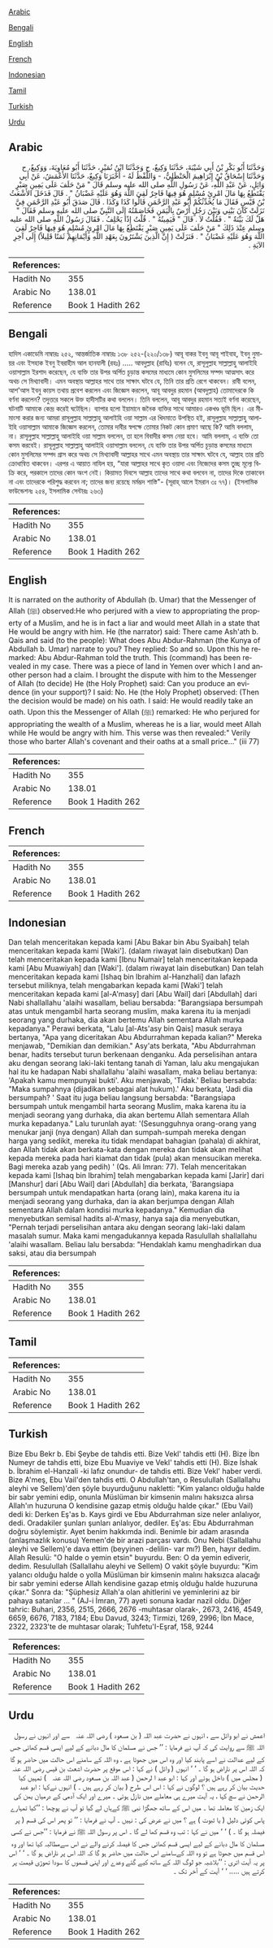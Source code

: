 [Arabic](#arabic)

[Bengali](#bengali)

[English](#english)

[French](#french)

[Indonesian](#indonesian)

[Tamil](#tamil)

[Turkish](#turkish)

[Urdu](#urdu)

## Arabic


<div dir="rtl" lang="ar" style={{fontSize:'larger',backgroundColor:'#f8f9fa',padding:20}}>
وَحَدَّثَنَا أَبُو بَكْرِ بْنُ أَبِي شَيْبَةَ، حَدَّثَنَا وَكِيعٌ، ح وَحَدَّثَنَا ابْنُ نُمَيْرٍ، حَدَّثَنَا أَبُو مُعَاوِيَةَ، وَوَكِيعٌ، ح وَحَدَّثَنَا إِسْحَاقُ بْنُ إِبْرَاهِيمَ الْحَنْظَلِيُّ، - وَاللَّفْظُ لَهُ - أَخْبَرَنَا وَكِيعٌ، حَدَّثَنَا الأَعْمَشُ، عَنْ أَبِي وَائِلٍ، عَنْ عَبْدِ اللَّهِ، عَنْ رَسُولِ اللَّهِ صلى الله عليه وسلم قَالَ ‏"‏ مَنْ حَلَفَ عَلَى يَمِينِ صَبْرٍ يَقْتَطِعُ بِهَا مَالَ امْرِئٍ مُسْلِمٍ هُوَ فِيهَا فَاجِرٌ لَقِيَ اللَّهَ وَهُوَ عَلَيْهِ غَضْبَانُ ‏"‏ ‏.‏ قَالَ فَدَخَلَ الأَشْعَثُ بْنُ قَيْسٍ فَقَالَ مَا يُحَدِّثُكُمْ أَبُو عَبْدِ الرَّحْمَنِ قَالُوا كَذَا وَكَذَا ‏.‏ قَالَ صَدَقَ أَبُو عَبْدِ الرَّحْمَنِ فِيَّ نَزَلَتْ كَانَ بَيْنِي وَبَيْنَ رَجُلٍ أَرْضٌ بِالْيَمَنِ فَخَاصَمْتُهُ إِلَى النَّبِيِّ صلى الله عليه وسلم فَقَالَ ‏"‏ هَلْ لَكَ بَيِّنَةٌ ‏"‏ ‏.‏ فَقُلْتُ لاَ ‏.‏ قَالَ ‏"‏ فَيَمِينُهُ ‏"‏ ‏.‏ قُلْتُ إِذًا يَحْلِفُ ‏.‏ فَقَالَ رَسُولُ اللَّهِ صلى الله عليه وسلم عِنْدَ ذَلِكَ ‏"‏ مَنْ حَلَفَ عَلَى يَمِينِ صَبْرٍ يَقْتَطِعُ بِهَا مَالَ امْرِئٍ مُسْلِمٍ هُوَ فِيهَا فَاجِرٌ لَقِيَ اللَّهَ وَهُوَ عَلَيْهِ غَضْبَانُ ‏"‏ ‏.‏ فَنَزَلَتْ ‏(‏ إِنَّ الَّذِينَ يَشْتَرُونَ بِعَهْدِ اللَّهِ وَأَيْمَانِهِمْ ثَمَنًا قَلِيلاً‏)‏ إِلَى آخِرِ الآيَةِ ‏.‏
</div>
<div style={{backgroundColor:'#f8f9fa',padding:20, marginBottom: 10}}><table> <thead> <tr> <th>References:</th> <th></th> </tr> </thead> <tbody><tr><td>Hadith No</td><td>355</td></tr><tr><td>Arabic No</td><td>138.01</td></tr><tr><td>Reference</td><td>Book 1 Hadith 262</td></tr></tbody></table></div>

## Bengali


<div dir="ltr" lang="bn" style={{fontSize:'larger',backgroundColor:'#f8f9fa',padding:20}}>
হাদিস একাডেমি নাম্বারঃ ২৫২, আন্তর্জাতিক নাম্বারঃ ১৩৮ ২৫২-(২২০/১৩৮) আবূ বাকর ইবনু আবূ শাইবাহ, ইবনু নুমায়র এবং ইসহাক ইবনু ইবরাহীম আল হানযালী (রহঃ) ..... আবদুল্লাহ (রাযিঃ) বলেন যে, রাসূলুল্লাহ সাল্লাল্লাহু আলাইহি ওয়াসাল্লাম ইরশাদ করেছেন, যে ব্যক্তি তার উপর অর্পিত চূড়ান্ত কসমের মাধ্যমে কোন মুসলিমের সম্পদ আত্মসাৎ করে অথচ সে মিথ্যাবাদী। এমন অবস্থায় আল্লাহর সাথে তার সাক্ষাৎ ঘটবে যে, তিনি তার প্রতি রেগে থাকবেন। রাবী বলেন, আশ'আস ইবনু কায়স তথায় প্রবেশ করলেন এবং জিজ্ঞেস করলেন, আবূ আবদুর রহমান (আবদুল্লাহ) তোমাদেরকে কি বর্ণনা করলেন? তদুত্তরে সকলে উক্ত হাদীসটির কথা বললেন। তিনি বললেন, আবূ আবদুর রহমান সত্যই বর্ণনা করেছেন, ঘটনাটি আমাকে কেন্দ্র করেই ঘটেছিল। ব্যাপার হলো ইয়ামানে জনৈক ব্যক্তির সাথে আমারও একখণ্ড ভূমি ছিল। এর মীমাংসা করার জন্য আমরা রাসূলুল্লাহ সাল্লাল্লাহু আলাইহি ওয়া সাল্লাম এর খিদমাতে উপস্থিত হই, রাসূলুল্লাহ সাল্লাল্লাহু আলাইহি ওয়াসাল্লাম আমাকে জিজ্ঞেস করলেন, তোমার দাবীর স্বপক্ষে তোমার নিকট কোন প্রমাণ আছে কি? আমি বললাম, না। রাসূলুল্লাহ সাল্লাল্লাহু আলাইহি ওয়া সাল্লাম বললেন, তা হলে বিবাদীর কসম নেয়া হবে। আমি বললাম, এ ব্যক্তি তো কসম করবেই। রাসূলুল্লাহ সাল্লাল্লাহু আলাইহি ওয়াসাল্লাম বললেন, যে ব্যক্তি তার উপর অর্পিত চূড়ান্ত কসমের মাধ্যমে কোন মুসলিমের সম্পদ গ্রাস করে অথচ সে মিথ্যাবাদী আল্লাহর সাথে এমন অবস্থায় তার সাক্ষাৎ ঘটবে যে, আল্লাহ তার প্রতি ক্রোধান্বিত থাকবেন। এরপর এ আয়াত নাযিল হয়, “যারা আল্লাহর সাথে কৃত ওয়াদা এবং নিজেদের কসম তুচ্ছ মূল্যে বিক্রি করে, পরকালে তাদের কোন অংশ নেই। কিয়ামত দিবসে আল্লাহ তাদের সাথে কথা বলবেন না, তাদের দিকে তাকাবেন না এবং তাদেরকে পরিশুদ্ধ করবেন না; তাদের জন্য রয়েছে মর্মম্ভদ শাস্তি"- (সূরাহ্ আলে ইমরান ৩ঃ ৭৭)। (ইসলামিক ফাউন্ডেশনঃ ২৫৪, ইসলামিক সেন্টারঃ ২৬৩)
</div>
<div style={{backgroundColor:'#f8f9fa',padding:20, marginBottom: 10}}><table> <thead> <tr> <th>References:</th> <th></th> </tr> </thead> <tbody><tr><td>Hadith No</td><td>355</td></tr><tr><td>Arabic No</td><td>138.01</td></tr><tr><td>Reference</td><td>Book 1 Hadith 262</td></tr></tbody></table></div>

## English


<div dir="ltr" lang="en" style={{fontSize:'larger',backgroundColor:'#f8f9fa',padding:20}}>
It is narrated on the authority of Abdullah (b. Umar) that the Messenger of Allah (ﷺ) observed:He who perjured with a view to appropriating the property of a Muslim, and he is in fact a liar and would meet Allah in a state that He would be angry with him. He (the narrator) said: There came Ash'ath b. Qais and said (to the people): What does Abu Abdur-Rahman (the Kunya of Abdullah b. Umar) narrate to you? They replied: So and so. Upon this he remarked: Abu Abdur-Rahman told the truth. This (command) has been revealed in my case. There was a piece of land in Yemen over which I and another person had a claim. I brought the dispute with him to the Messenger of Allah (to decide) He (the Holy Prophet) said: Can you produce an evidence (in your support)? I said: No. He (the Holy Prophet) observed: (Then the decision would be made) on his oath. I said: He would readily take an oath. Upon this the Messenger of Allah (ﷺ) remarked: He who perjured for appropriating the wealth of a Muslim, whereas he is a liar, would meet Allah while He would be angry with him. This verse was then revealed:" Verily those who barter Allah's covenant and their oaths at a small price..." (iii 77)
</div>
<div style={{backgroundColor:'#f8f9fa',padding:20, marginBottom: 10}}><table> <thead> <tr> <th>References:</th> <th></th> </tr> </thead> <tbody><tr><td>Hadith No</td><td>355</td></tr><tr><td>Arabic No</td><td>138.01</td></tr><tr><td>Reference</td><td>Book 1 Hadith 262</td></tr></tbody></table></div>

## French


<div dir="ltr" lang="fr" style={{fontSize:'larger',backgroundColor:'#f8f9fa',padding:20}}>

</div>
<div style={{backgroundColor:'#f8f9fa',padding:20, marginBottom: 10}}><table> <thead> <tr> <th>References:</th> <th></th> </tr> </thead> <tbody><tr><td>Hadith No</td><td>355</td></tr><tr><td>Arabic No</td><td>138.01</td></tr><tr><td>Reference</td><td>Book 1 Hadith 262</td></tr></tbody></table></div>

## Indonesian


<div dir="ltr" lang="id" style={{fontSize:'larger',backgroundColor:'#f8f9fa',padding:20}}>
Dan telah menceritakan kepada kami [Abu Bakar bin Abu Syaibah] telah menceritakan kepada kami [Waki']. (dalam riwayat lain disebutkan) Dan telah menceritakan kepada kami [Ibnu Numair] telah menceritakan kepada kami [Abu Muawiyah] dan [Waki']. (dalam riwayat lain disebutkan) Dan telah menceritakan kepada kami [Ishaq bin Ibrahim al-Hanzhali] dan lafazh tersebut miliknya, telah mengabarkan kepada kami [Waki'] telah menceritakan kepada kami [al-A'masy] dari [Abu Wail] dari [Abdullah] dari Nabi shallallahu 'alaihi wasallam, beliau bersabda: "Barangsiapa bersumpah atas untuk mengambil harta seorang muslim, maka karena itu ia menjadi seorang yang durhaka, dia akan bertemu Allah sementara Allah murka kepadanya." Perawi berkata, "Lalu [al-Ats'asy bin Qais] masuk seraya bertanya, "Apa yang diceritakan Abu Abdurrahman kepada kalian?" Mereka menjawab, "Demikian dan demikian." Asy'ats berkata, "Abu Abdurrahman benar, hadits tersebut turun berkenaan denganku. Ada perselisihan antara aku dengan seorang laki-laki tentang tanah di Yaman, lalu aku mengajukan hal itu ke hadapan Nabi shallallahu 'alaihi wasallam, maka beliau bertanya: 'Apakah kamu mempunyai bukti'. Aku menjawab, 'Tidak.' Beliau bersabda: "Maka sumpahnya (dijadikan sebagai alat hukum).' Aku berkata, 'Jadi dia bersumpah? ' Saat itu juga beliau langsung bersabda: "Barangsiapa bersumpah untuk mengambil harta seorang Muslim, maka karena itu ia menjadi seorang yang durhaka, dia akan bertemu Allah sementara Allah murka kepadanya." Lalu turunlah ayat: '(Sesungguhnya orang-orang yang menukar janji (nya dengan) Allah dan sumpah-sumpah mereka dengan harga yang sedikit, mereka itu tidak mendapat bahagian (pahala) di akhirat, dan Allah tidak akan berkata-kata dengan mereka dan tidak akan melihat kepada mereka pada hari kiamat dan tidak (pula) akan mensucikan mereka. Bagi mereka azab yang pedih) ' (Qs. Ali Imran: 77). Telah menceritakan kepada kami [Ishaq bin Ibrahim] telah mengabarkan kepada kami [Jarir] dari [Manshur] dari [Abu Wail] dari [Abdullah] dia berkata, 'Barangsiapa bersumpah untuk mendapatkan harta (orang lain), maka karena itu ia menjadi seorang yang durhaka, dan ia akan berjumpa dengan Allah sementara Allah dalam kondisi murka kepadanya." Kemudian dia menyebutkan semisal hadits al-A'masy, hanya saja dia menyebutkan, "Pernah terjadi perselisihan antara aku dengan seorang laki-laki dalam masalah sumur. Maka kami mengadukannya kepada Rasulullah shallallahu 'alaihi wasallam. Beliau lalu bersabda: "Hendaklah kamu menghadirkan dua saksi, atau dia bersumpah
</div>
<div style={{backgroundColor:'#f8f9fa',padding:20, marginBottom: 10}}><table> <thead> <tr> <th>References:</th> <th></th> </tr> </thead> <tbody><tr><td>Hadith No</td><td>355</td></tr><tr><td>Arabic No</td><td>138.01</td></tr><tr><td>Reference</td><td>Book 1 Hadith 262</td></tr></tbody></table></div>

## Tamil


<div dir="ltr" lang="ta" style={{fontSize:'larger',backgroundColor:'#f8f9fa',padding:20}}>

</div>
<div style={{backgroundColor:'#f8f9fa',padding:20, marginBottom: 10}}><table> <thead> <tr> <th>References:</th> <th></th> </tr> </thead> <tbody><tr><td>Hadith No</td><td>355</td></tr><tr><td>Arabic No</td><td>138.01</td></tr><tr><td>Reference</td><td>Book 1 Hadith 262</td></tr></tbody></table></div>

## Turkish


<div dir="ltr" lang="tr" style={{fontSize:'larger',backgroundColor:'#f8f9fa',padding:20}}>
Bize Ebu Bekr b. Ebi Şeybe de tahdis etti. Bize Vekl' tahdis etti (H). Bize İbn Numeyr de tahdis etti, bize Ebu Muaviye ve Vekl' tahdis etti (H). Bize İshak b. İbrahim el-Hanzali -ki lafız onundur- de tahdis etti. Bize Vekl' haber verdi. Bize A'meş, Ebu Vail'den tahdis etti. O Abdullah'tan, o Resulullah (Sallallahu aleyhi ve Sellem)'den şöyle buyurduğunu nakletti: "Kim yalancı olduğu halde bir sabr yemini edip, onunla Müslüman bir kimsenin malını haksızca alırsa Allah'ın huzuruna O kendisine gazap etmiş olduğu halde çıkar." (Ebu Vail) dedi ki: Derken Eş'as b. Kays girdi ve Ebu Abdurrahman size neler anlalıyor, dedi. Oradakiler şunları şunları anlalıyor, dediler. Eş'as: Ebu Abdurrahman doğru söylemiştir. Ayet benim hakkımda indi. Benimle bir adam arasında (anlaşmazlık konusu) Yemen'de bir arazi parçası vardı. Onu Nebi (Sallallahu aleyhi ve Sellem)'e dava ettim (beyyinen -delilin- var mı?) Ben, hayır dedim. Allah Resulü: "O halde o yemin etsin" buyurdu. Ben: O da yemin ediverir, dedim. Resulullah (Sallallahu aleyhi ve Sellem) O vakit şöyle buyurdu: "Kim yalancı olduğu halde o yolla Müslüman bir kimsenin malını haksızca alacağı bir sabr yemini ederse Allah kendisine gazap etmiş olduğu halde huzuruna çıkar." Sonra da: "Şüphesiz Allah'a olan ahitlerini ve yeminlerini az bir pahaya satanlar ... " (AJ-i İmran, 77) ayeti sonuna kadar nazil oldu. Diğer tahric: Buhari, 2356, 2515, 2666, 2676 -muhtasar olarak-, 2673, 2416, 4549, 6659, 6676, 7183, 7184; Ebu Davud, 3243; Tirmizi, 1269, 2996; İbn Mace, 2322, 2323'te de muhtasar olarak; Tuhfetu'I-Eşraf, 158, 9244
</div>
<div style={{backgroundColor:'#f8f9fa',padding:20, marginBottom: 10}}><table> <thead> <tr> <th>References:</th> <th></th> </tr> </thead> <tbody><tr><td>Hadith No</td><td>355</td></tr><tr><td>Arabic No</td><td>138.01</td></tr><tr><td>Reference</td><td>Book 1 Hadith 262</td></tr></tbody></table></div>

## Urdu


<div dir="rtl" lang="ur" style={{fontSize:'larger',backgroundColor:'#f8f9fa',padding:20}}>
اعمش نے ابو وائل سے ، انہوں نے حضرت عبد اللہ ( بن مسعود ) ‌رضی ‌اللہ ‌عنہ ‌ ‌ سے اور انہوں نے رسول اللہ ﷺ سے روایت کی کہ آپ نے فرمایا : ’’ جس نے مسلمان کا مال دبانے کے لیے ایسی قسم کھائی جس کے لیے عدالت نے اسے پابند کیا اور وہ اس میں جھوٹا ہے ، وہ اللہ کے سامنے اس حالت میں حاضر ہو گا کہ اللہ اس پر ناراض ہو گا ۔ ‘ ‘ انہوں ( وائل ) نے کہا : اس موقع پر حضرت اشعث بن قیس ‌رضی ‌اللہ ‌عنہ ‌ ‌ ( مجلس میں ) داخل ہوئے اور کہا : ابو عبد ا لرحمن ( عبد اللہ بن مسعود ‌رضی ‌اللہ ‌عنہ ‌ ‌ ) تمہیں کیا حدیث بیان کر رہے ہیں ؟ لوگوں نے کہا : اس اس طرح ( بیان کر رہے ہیں ۔ ) انہوں نےکہا : ابو عبد الرحمن نے سچ کہا ، یہ آیت میرے ہی معاملے میں نازل ہوئی ۔ میرے اور ایک آدمی کے درمیان یمن کی ایک زمین کا معاملہ تھا ۔ میں اس کے ساتھ جھگڑا نبی ﷺ کےہاں لے گیا تو آپ نے پوچھا : ’’کیا تمہارے پاس کوئی دلیل ( یا ثبوت ) ہے ؟ میں نے عرض کی : نہیں ۔ آپ نے فرمایا : ’’ تو پھر اس کی قسم ( پر فیصلہ ہو گا ۔ ) ‘ ‘ میں نے کہا : تب وہ قسم کھا لے گا ۔ اس پر رسول اللہ ﷺ نے فرمایا : ’’جس نے کسی مسلمان کا مال دبانے کے لیے ایسی قسم کھائی جس کا فیصلہ کرنے والے نے اس سےمطالبہ کیا تھا اور وہ اس قسم میں جھوٹا ہے تو وہ اللہ کےسامنے اس حالت میں حاضر ہو گا کہ اللہ اس پر ناراض ہو گا ۔ ‘ ‘ اس پر یہ آیت اتری : ’’بلاشبہ جو لوگ اللہ کے ساتھ کیے گئے وعدے اور اپنی قسموں کا سودا تھوڑی قیمت پر کرتے ہیں ..... ‘ ‘ آیت کے آخر تک ۔
</div>
<div style={{backgroundColor:'#f8f9fa',padding:20, marginBottom: 10}}><table> <thead> <tr> <th>References:</th> <th></th> </tr> </thead> <tbody><tr><td>Hadith No</td><td>355</td></tr><tr><td>Arabic No</td><td>138.01</td></tr><tr><td>Reference</td><td>Book 1 Hadith 262</td></tr></tbody></table></div>